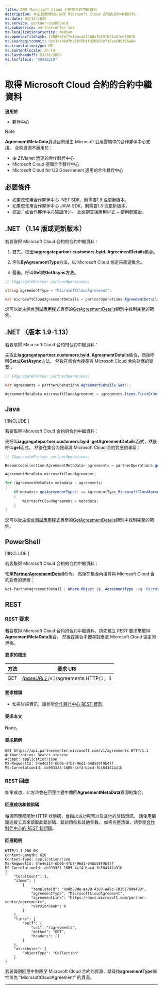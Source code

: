 ```yaml
---
title: 取得 Microsoft Cloud 合約的合約中繼資料
description: 本主題說明如何取得 Microsoft Cloud 合約的合約中繼資料。
ms.date: 02/12/2020
ms.service: partner-dashboard
ms.subservice: partnercenter-sdk
ms.localizationpriority: medium
ms.openlocfilehash: f3868efef7e1eaca2f408efbf8f631a3fed198fb
ms.sourcegitcommit: def3d4b9d7ba2bf5b1fd268d2e71dae5d5f65a6e
ms.translationtype: MT
ms.contentlocale: zh-TW
ms.lasthandoff: 03/31/2020
ms.locfileid: "80416210"
---
```

# <a name="get-agreement-metadata-for-microsoft-cloud-agreement"></a>取得 Microsoft Cloud 合約的合約中繼資料

**適用於**

- 夥伴中心

> [!NOTE]  
> **AgreementMetaData**資源目前僅由 Microsoft 公用雲端中的合作夥伴中心支援。 合約資源不適用於：
> - 由 21Vianet 營運的合作夥伴中心
> - Microsoft Cloud 德國合作夥伴中心
> - Microsoft Cloud for US Government 適用的合作夥伴中心

## <a name="prerequisites"></a>必要條件

- 如果您使用合作夥伴中心 .NET SDK，則需要1.9 或更新版本。
- 如果您使用合作夥伴中心 JAVA SDK，則需要1.8 或更新版本。
- 認證，如[合作夥伴中心驗證](./partner-center-authentication.md)所述。 此案例支援應用程式 + 使用者驗證。

## <a name="net-version-114-or-newer"></a>.NET （1.14 版或更新版本）

若要取得 Microsoft Cloud 合約的合約中繼資料：

1. 首先，取出**iaggregatepartner.customers.byid. AgreementDetails**集合。

2. 呼叫**ByAgreementType**方法，以 Microsoft Cloud 協定來篩選集合。

3. 最後，呼叫**Get**或**GetAsync**方法。

```csharp
// IAggregatePartner partnerOperations;

string agreementType = "MicrosoftCloudAgreement";

var microsoftCloudAgreementDetails = partnerOperations.AgreementDetails.ByAgreementType(agreementType).Get().Items.Single();
```

您可以從[主控台測試應用程式](https://github.com/PartnerCenterSamples/Partner-Center-SDK-Samples)專案的[GetAgreementDetails](https://github.com/PartnerCenterSamples/Partner-Center-SDK-Samples/blob/master/Source/Partner%20Center%20SDK%20Samples/Agreements/GetAgreementDetails.cs)類別中找到完整的範例。

## <a name="net-version-19---113"></a>.NET （版本 1.9-1.13）

若要取得 Microsoft Cloud 合約的合約中繼資料：

先取出**iaggregatepartner.customers.byid. AgreementDetails**集合，然後呼叫**Get**或**GetAsync**方法。 然後在集合內搜尋與 Microsoft Cloud 合約對應的專案：

```csharp
// IAggregatePartner partnerOperations;

var agreements = partnerOperations.AgreementDetails.Get();

AgreementMetaData microsoftCloudAgreement = agreements.Items.FirstOrDefault (agr => agr.AgreementType == AgreementType.MicrosoftCloudAgreement);
```

## <a name="java"></a>Java

[!INCLUDE [<Partner Center Java SDK support details>](<../includes/java-sdk-support.md>)]

若要取得 Microsoft Cloud 合約的合約中繼資料：

先呼叫**iaggregatepartner.customers.byid. getAgreementDetails**函式，然後呼叫**get**函式。 然後在集合內搜尋與 Microsoft Cloud 合約對應的專案：

```java
// IAggregatePartner partnerOperations;

ResourceCollection<AgreementMetaData> agreements = partnerOperations.getAgreements().get();

AgreementMetaData microsoftCloudAgreement;

for (AgreementMetaData metadata : agreements)
{
    if(metadata.getAgreementType() == AgreementType.MicrosoftCloudAgreement)
    {
        microsoftCloudAgreement = metadata;
    }
}
```

您可以從[主控台測試應用程式](https://github.com/Microsoft/Partner-Center-Java-Samples)專案的[GetAgreementDetails](https://github.com/Microsoft/Partner-Center-Java-Samples/blob/master/src/main/java/com/microsoft/store/partnercenter/samples/agreements/GetAgreementDetails.java)類別中找到完整的範例。

## <a name="powershell"></a>PowerShell

[!INCLUDE [<Partner Center PowerShell module support details>](<../includes/powershell-module-support.md>)]

若要取得 Microsoft Cloud 合約的合約中繼資料：

使用[**PartnerAgreementDetail**](https://docs.microsoft.com/powershell/module/partnercenter/partner-center/get-partneragreementdetail)命令。 然後在集合內搜尋與 Microsoft Cloud 合約對應的專案：

```powershell
Get-PartnerAgreementDetail | Where-Object {$_.AgreementType -eq 'MicrosoftCloudAgreement'} | Select-Object -First 1
```

## <a name="rest"></a>REST

### <a name="rest-request"></a>REST 要求

若要取得 Microsoft Cloud 合約的合約中繼資料，請先建立 REST 要求來取得**AgreementMetaData**集合。 然後在集合中搜尋對應至 Microsoft Cloud 協定的專案。

#### <a name="request-syntax"></a>要求的語法

| 方法 | 要求 URI                                                         |
|--------|---------------------------------------------------------------------|
| GET    | [ *\{baseURL\}* ](partner-center-rest-urls.md)/v1/agreements HTTP/1。1 |

#### <a name="request-headers"></a>要求標頭

- 如需詳細資訊，請參閱[合作夥伴中心 REST 標頭](headers.md)。

#### <a name="request-body"></a>要求本文

None。

#### <a name="request-example"></a>要求範例

```http
GET https://api.partnercenter.microsoft.com/v1/agreements HTTP/1.1
Authorization: Bearer <token>
Accept: application/json
MS-RequestId: 94e4e214-6b06-4fb7-96d1-94d559f9b47f
MS-CorrelationId: ab993325-1605-4cf4-bac4-fb584142a31b
```

### <a name="rest-response"></a>REST 回應

如果成功，此方法會在回應主體中傳回**AgreementMetaData**資源的集合。

#### <a name="response-success-and-error-codes"></a>回應成功和錯誤碼

每個回應都隨附 HTTP 狀態碼，會指出成功與否以及其他的偵錯資訊。 請使用網路追蹤工具來讀取此錯誤碼、錯誤類型和其他參數。 如需完整清單，請參閱[合作夥伴中心的 REST 錯誤碼](error-codes.md)。

#### <a name="response-example"></a>回應範例

```http
HTTP/1.1 200 OK
Content-Length: 620
Content-Type: application/json
MS-RequestId: 94e4e214-6b06-4fb7-96d1-94d559f9b47f
MS-CorrelationId: ab993325-1605-4cf4-bac4-fb584142a31b
{
    "totalCount": 1,
    "items": [
        {
            "templateId": "998b88de-aa99-4388-a42c-1b3517d49490",
            "agreementType": "MicrosoftCloudAgreement",
            "agreementLink": "https://docs.microsoft.com/partner-center/agreements",
            "versionRank": 0
        }
    ],
    "links": {
        "self": {
            "uri": "/agreements",
            "method": "GET",
            "headers": []
        }
    },
    "attributes": {
        "objectType": "Collection"
    }
}
```

若要識別回應中對應至 Microsoft Cloud 合約的資源，請尋找**agreementType**屬性值為 "MicrosoftCloudAgreement" 的資源。

---
